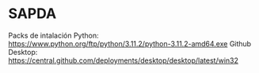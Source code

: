 # SAPDA


Packs de intalación
Python: https://www.python.org/ftp/python/3.11.2/python-3.11.2-amd64.exe
Github Desktop: https://central.github.com/deployments/desktop/desktop/latest/win32

